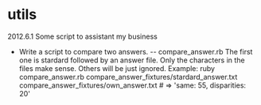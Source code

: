 utils
=====

2012.6.1
Some script to assistant my business 
* Write a script to compare two answers.  -- compare_answer.rb
  The first one is stardard followed by an answer file. 
  Only the characters in the files make sense. Others will be just ignored.
  Example: 
  		ruby compare_answer.rb compare_answer_fixtures/stardard_answer.txt compare_answer_fixtures/own_answer.txt
        # => 'same: 55, disparities: 20'

